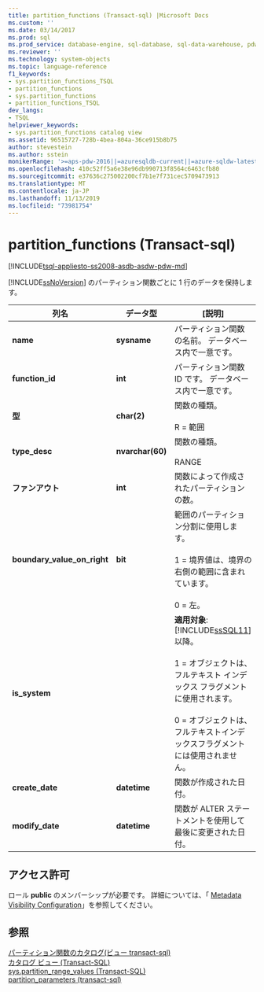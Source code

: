 ```yaml
---
title: partition_functions (Transact-sql) |Microsoft Docs
ms.custom: ''
ms.date: 03/14/2017
ms.prod: sql
ms.prod_service: database-engine, sql-database, sql-data-warehouse, pdw
ms.reviewer: ''
ms.technology: system-objects
ms.topic: language-reference
f1_keywords:
- sys.partition_functions_TSQL
- partition_functions
- sys.partition_functions
- partition_functions_TSQL
dev_langs:
- TSQL
helpviewer_keywords:
- sys.partition_functions catalog view
ms.assetid: 96515727-728b-4bea-804a-36ce915b8b75
author: stevestein
ms.author: sstein
monikerRange: '>=aps-pdw-2016||=azuresqldb-current||=azure-sqldw-latest||>=sql-server-2016||=sqlallproducts-allversions||>=sql-server-linux-2017||=azuresqldb-mi-current'
ms.openlocfilehash: 410c52ff5a6e38e96db990713f8564c6463cfb80
ms.sourcegitcommit: e37636c275002200cf7b1e7f731cec5709473913
ms.translationtype: MT
ms.contentlocale: ja-JP
ms.lasthandoff: 11/13/2019
ms.locfileid: "73981754"
---
```

# <a name="syspartition_functions-transact-sql"></a>partition_functions (Transact-sql)
[!INCLUDE[tsql-appliesto-ss2008-asdb-asdw-pdw-md](../../includes/tsql-appliesto-ss2008-all-md.md)]

  [!INCLUDE[ssNoVersion](../../includes/ssnoversion-md.md)] のパーティション関数ごとに 1 行のデータを保持します。  
  
|列名|データ型|[説明]|  
|-----------------|---------------|-----------------|  
|**name**|**sysname**|パーティション関数の名前。 データベース内で一意です。|  
|**function_id**|**int**|パーティション関数 ID です。 データベース内で一意です。|  
|**型**|**char(2)**|関数の種類。<br /><br /> R = 範囲|  
|**type_desc**|**nvarchar(60)**|関数の種類。<br /><br /> RANGE|  
|**ファンアウト**|**int**|関数によって作成されたパーティションの数。|  
|**boundary_value_on_right**|**bit**|範囲のパーティション分割に使用します。<br /><br /> 1 = 境界値は、境界の右側の範囲に含まれています。<br /><br /> 0 = 左。|  
|**is_system**||**適用対象**: [!INCLUDE[ssSQL11](../../includes/sssql11-md.md)] 以降。<br /><br /> 1 = オブジェクトは、フルテキスト インデックス フラグメントに使用されます。<br /><br /> 0 = オブジェクトは、フルテキストインデックスフラグメントには使用されません。|  
|**create_date**|**datetime**|関数が作成された日付。|  
|**modify_date**|**datetime**|関数が ALTER ステートメントを使用して最後に変更された日付。|  
  
## <a name="permissions"></a>アクセス許可  
 ロール **public** のメンバーシップが必要です。 詳細については、「 [Metadata Visibility Configuration](../../relational-databases/security/metadata-visibility-configuration.md)」を参照してください。  
  
## <a name="see-also"></a>参照  
 [パーティション関数のカタログ&#40;ビュー transact-sql&#41; ](../../relational-databases/system-catalog-views/partition-function-catalog-views-transact-sql.md)   
 [カタログ ビュー &#40;Transact-SQL&#41;](../../relational-databases/system-catalog-views/catalog-views-transact-sql.md)   
 [sys.partition_range_values &#40;Transact-SQL&#41;](../../relational-databases/system-catalog-views/sys-partition-range-values-transact-sql.md)   
 [partition_parameters &#40;transact-sql&#41;](../../relational-databases/system-catalog-views/sys-partition-parameters-transact-sql.md)  
  
  
